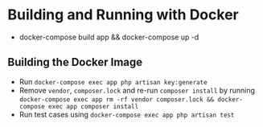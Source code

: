 # Building and Running with Docker
* docker-compose build app && docker-compose up -d
## Building the Docker Image
* Run `docker-compose exec app php artisan key:generate`
* Remove `vendor`, `composer.lock` and re-run `composer install` by running `docker-compose exec app rm -rf vendor composer.lock && docker-compose exec app composer install`
* Run test cases using `docker-compose exec app php artisan test`
